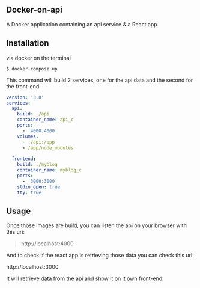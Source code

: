 ## Docker-on-api

A Docker application containing an api service & a React app.

## Installation

via docker on the terminal
```gitbash
$ docker-compose up
```
This command will build 2 services, one for the api data and the second for the front-end

```yaml
version: '3.8'
services:
  api:
    build: ./api
    container_name: api_c
    ports:
      - '4000:4000'
    volumes:
      - ./api:/app
      - /app/node_modules
  
  frontend:
    build: ./myblog
    container_name: myblog_c
    ports:
      - '3000:3000'
    stdin_open: true
    tty: true

```

## Usage

Once those images are build, you can listen the api on your browser with this uri:

> http://localhost:4000

And to check if the react app is retrieving those data you can check this uri:

http://localhost:3000

It will retrieve data from the api and show it on it own front-end.
